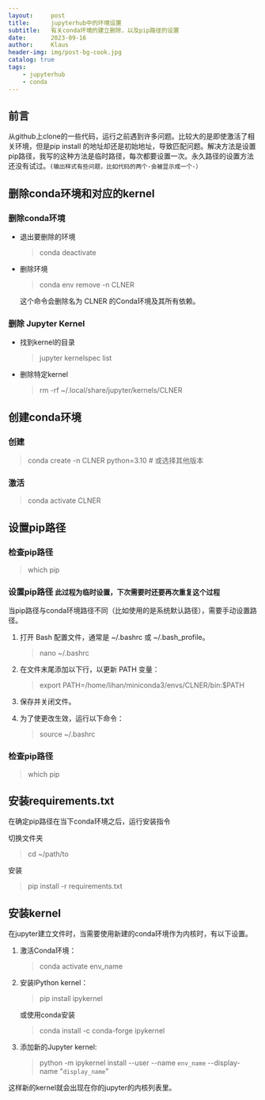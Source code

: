 ```yaml
---
layout:     post
title:      jupyterhub中的环境设置
subtitle:   有关conda环境的建立删除，以及pip路径的设置
date:       2023-09-16
author:     Klaus
header-img: img/post-bg-cook.jpg
catalog: true
tags:
    - jupyterhub
    - conda
---
```


## 前言

从github上clone的一些代码，运行之前遇到许多问题。比较大的是即使激活了相关环境，但是pip install 的地址却还是初始地址，导致匹配问题。解决方法是设置pip路径，我写的这种方法是临时路径，每次都要设置一次。永久路径的设置方法还没有试过。`(输出样式有些问题，比如代码的两个-会被显示成一个-）`

## 删除conda环境和对应的kernel

### 删除conda环境

- 退出要删除的环境

	> conda deactivate

- 删除环境

	> conda env remove -n CLNER
	
	这个命令会删除名为 CLNER 的Conda环境及其所有依赖。
	
### 删除 Jupyter Kernel

- 找到kernel的目录
	
	> jupyter kernelspec list
	
- 删除特定kernel
	
	> rm -rf ~/.local/share/jupyter/kernels/CLNER

## 创建conda环境

### 创建

> conda create -n CLNER python=3.10  # 或选择其他版本

### 激活

> conda activate CLNER

## 设置pip路径

### 检查pip路径

> which pip 

### 设置pip路径 `此过程为临时设置，下次需要时还要再次重复这个过程`
当pip路径与conda环境路径不同（比如使用的是系统默认路径），需要手动设置路径。

1. 打开 Bash 配置文件，通常是 ~/.bashrc 或 ~/.bash_profile。

	> nano ~/.bashrc 
	
2. 在文件末尾添加以下行，以更新 PATH 变量：

	> export PATH=/home/lihan/miniconda3/envs/CLNER/bin:$PATH
	
3. 保存并关闭文件。

4. 为了使更改生效，运行以下命令：

	> source ~/.bashrc

### 检查pip路径
	
> which pip 

## 安装requirements.txt

在确定pip路径在当下conda环境之后，运行安装指令

切换文件夹

> cd ~/path/to

安装

> pip install -r requirements.txt

## 安装kernel

在jupyter建立文件时，当需要使用新建的conda环境作为内核时，有以下设置。

1. 激活Conda环境：

	> conda activate env_name

2. 安装IPython kernel：

	> pip install ipykernel
	
	或使用conda安装
	
	> conda install -c conda-forge ipykernel
	
3. 添加新的Jupyter kernel:

	> python -m ipykernel install --user --name `env_name` --display-name "`display_name`"

这样新的kernel就会出现在你的jupyter的内核列表里。
